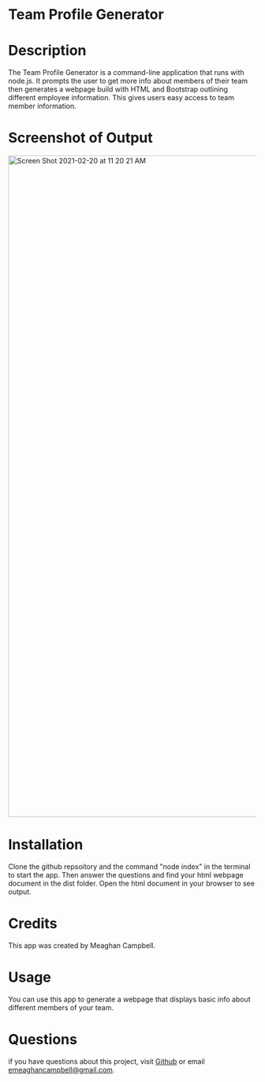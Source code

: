 # Team Profile Generator

# Description
The Team Profile Generator is a command-line application that runs with node.js. It prompts the user to get more info about members of their team then generates a webpage build with HTML and Bootstrap outlining different employee information. This gives users easy access to team member information.

# Screenshot of Output
<img width="1341" alt="Screen Shot 2021-02-20 at 11 20 21 AM" src="https://user-images.githubusercontent.com/74511935/108603515-ee34cf80-736d-11eb-9018-a00836fe4cd8.png">

# Installation
Clone the github repsoitory and the command "node index" in the terminal to start the app. Then answer the questions and find your html webpage document in the dist folder. Open the html document in your browser to see output.

# Credits
This app was created by Meaghan Campbell.

# Usage
You can use this app to generate a webpage that displays basic info about different members of your team.

# Questions
  if you have questions about this project, visit [Github](https://github.com/meaghancampbell)
  or email emeaghancampbell@gmail.com.
